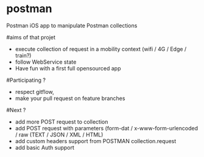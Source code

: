 # postman
Postman iOS app to manipulate Postman collections

#aims of that projet
* execute collection of request in a mobility context (wifi / 4G / Edge / train?)
* follow WebService state
* Have fun with a first full opensourced app

#Participating ?
* respect gitflow, 
* make your pull request on feature branches 

#Next ?
* add more POST request to collection
* add POST request with parameters (form-dat / x-www-form-urlencoded / raw (TEXT / JSON / XML / HTML) 
* add custom headers support from POSTMAN collection.request
* add basic Auth support


